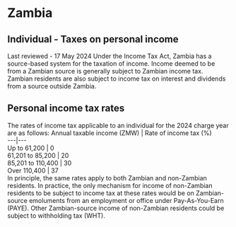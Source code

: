 # Zambia
## Individual - Taxes on personal income
Last reviewed - 17 May 2024
Under the Income Tax Act, Zambia has a source-based system for the taxation of income. Income deemed to be from a Zambian source is generally subject to Zambian income tax. Zambian residents are also subject to income tax on interest and dividends from a source outside Zambia.
## Personal income tax rates
The rates of income tax applicable to an individual for the 2024 charge year are as follows:
Annual taxable income (ZMW) | Rate of income tax (%)  
---|---  
Up to 61,200 | 0  
61,201 to 85,200 | 20  
85,201 to 110,400 | 30  
Over 110,400 | 37  
In principle, the same rates apply to both Zambian and non-Zambian residents. In practice, the only mechanism for income of non-Zambian residents to be subject to income tax at these rates would be on Zambian-source emoluments from an employment or office under Pay-As-You-Earn (PAYE). Other Zambian-source income of non-Zambian residents could be subject to withholding tax (WHT).
